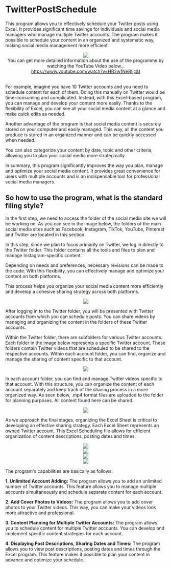# TwitterPostSchedule

This program allows you to effectively schedule your Twitter posts using Excel. It provides significant time savings for individuals and social media managers who manage multiple Twitter accounts. The program makes it possible to schedule your content in an organized and systematic way, making social media management more efficient.


<div align="center">
  <img src="https://github.com/KrmKaplann/TwitterPostSchedule/assets/172985380/4e220ef4-d05d-4498-bc6e-fcd0183202c3">
</div>

<div align="center">
  You can get more detailed information about the use of the programme by watching the YouTube Video below... <br>
  <a href="https://www.youtube.com/watch?v=HR2w1NeBIjc&t">https://www.youtube.com/watch?v=HR2w1NeBIjc&t</a> <br> <br>
</div>

For example, imagine you have 10 Twitter accounts and you need to schedule content for each of them. Doing this manually on Twitter would be time-consuming and complicated. Instead, with this Excel-based program, you can manage and develop your content more easily. Thanks to the flexibility of Excel, you can see all your social media content at a glance and make quick edits as needed.

Another advantage of the program is that social media content is securely stored on your computer and easily managed. This way, all the content you produce is stored in an organized manner and can be quickly accessed when needed. 

You can also categorize your content by date, topic and other criteria, allowing you to plan your social media more strategically.

In summary, this program significantly improves the way you plan, manage and optimize your social media content. It provides great convenience for users with multiple accounts and is an indispensable tool for professional social media managers.

## So how to use the program, what is the standard filing style?

In the first step, we need to access the folder of the social media site we will be working on. As you can see in the image below, the folders of the main social media sites such as Facebook, Instagram, TikTok, YouTube, Pinterest and Twitter are located in this section.

In this step, since we plan to focus primarily on Twitter, we log in directly to the Twitter folder. This folder contains all the tools and files to plan and manage Instagram-specific content.

Depending on needs and preferences, necessary revisions can be made to the code. With this flexibility, you can effectively manage and optimize your content on both platforms.

This process helps you organize your social media content more efficiently and develop a cohesive sharing strategy across both platforms.

<div align="center">
  <img src="https://github.com/KrmKaplann/TwitterPostSchedule/assets/172985380/0a618651-8d83-47bd-898c-2435b41d98c9">
</div>

After logging in to the Twitter folder, you will be presented with Twitter accounts from which you can schedule posts. You can share videos by managing and organizing the content in the folders of these Twitter accounts.

Within the Twitter folder, there are subfolders for various Twitter accounts. Each folder in the image below represents a specific Twitter account. These folders contain Twitter videos that are scheduled to be shared to the respective accounts. Within each account folder, you can find, organize and manage the sharing of content specific to that account.

<div align="center">
  <img src="https://github.com/KrmKaplann/TwitterPostSchedule/assets/172985380/ce8f3613-0931-4ff1-b0a7-664d4a6aad72">
</div>

In each account folder, you can find and manage Twitter videos specific to that account. With this structure, you can organize the content of each account separately and keep track of the sharing process in a more organized way. As seen below, .mp4 format files are uploaded to the folder for planning purposes. All content found here can be shared. 

<div align="center">
  <img src="https://github.com/KrmKaplann/TwitterPostSchedule/assets/172985380/29421833-8529-4590-ad73-fecbcb3f31ae">
</div>

As we approach the final stages, organizing the Excel Sheet is critical to developing an effective sharing strategy. Each Excel Sheet represents an owned Twitter account. This Excel Scheduling file allows for efficient organization of content descriptions, posting dates and times.

<div align="center">
  <img src="https://github.com/KrmKaplann/TwitterPostSchedule/assets/172985380/b06e9090-c246-4795-a66e-cc6a220f2e90">
</div>

<div align="center">
  <img src="https://github.com/KrmKaplann/TwitterPostSchedule/assets/172985380/1380cdf5-69d4-4585-ae97-17c0499e6c68">
</div>

<div align="center">
  <img src="https://github.com/KrmKaplann/TwitterPostSchedule/assets/172985380/83b510aa-9723-400b-8e89-efe5cda9253a">
</div>

<div align="center">
  <img src="https://github.com/KrmKaplann/TwitterPostSchedule/assets/172985380/cc777480-c4eb-4225-9a35-2432c1ea6c08">
</div>

The program's capabilities are basically as follows:

**1. Unlimited Account Adding:** The program allows you to add an unlimited number of Twitter accounts. This feature allows you to manage multiple accounts simultaneously and schedule separate content for each account.

**2. Add Cover Photos to Videos:** The program allows you to add cover photos to your Twitter videos. This way, you can make your videos look more attractive and professional.

**3. Content Planning for Multiple Twitter Accounts:** The program allows you to schedule content for multiple Twitter accounts. You can develop and implement specific content strategies for each account.

**4. Displaying Post Descriptions, Sharing Dates and Times:** The program allows you to view post descriptions, posting dates and times through the Excel program. This feature makes it possible to plan your content in advance and optimize your schedule.

